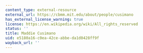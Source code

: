 ```yaml
---
content_type: external-resource
external_url: https://cbmm.mit.edu/about/people/cusimano
has_external_license_warning: true
license: https://en.wikipedia.org/wiki/All_rights_reserved
status: ''
title: Maddie Cusimano
uid: e5180a16-c0ea-42ce-abbe-da1d0428ff9f
wayback_url: ''
---
```


